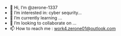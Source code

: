 - 👋 Hi, I’m @zerone-1337
- 👀 I’m interested in: cyber sequrity...
- 🌱 I’m currently learning ...
- 💞️ I’m looking to collaborate on ...
- 📫 How to reach me : work4.zerone01@outlook.com

<!---
zerone-1337/zerone-1337 is a ✨ special ✨ repository because its `README.md` (this file) appears on your GitHub profile.
You can click the Preview link to take a look at your changes.
--->
